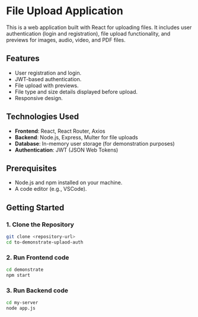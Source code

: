 # File Upload Application

This is a web application built with React for uploading files. It includes user authentication (login and registration), file upload functionality, and previews for images, audio, video, and PDF files.

## Features

- User registration and login.
- JWT-based authentication.
- File upload with previews.
- File type and size details displayed before upload.
- Responsive design.

## Technologies Used

- **Frontend**: React, React Router, Axios
- **Backend**: Node.js, Express, Multer for file uploads
- **Database**: In-memory user storage (for demonstration purposes)
- **Authentication**: JWT (JSON Web Tokens)

## Prerequisites

- Node.js and npm installed on your machine.
- A code editor (e.g., VSCode).

## Getting Started

### 1. Clone the Repository
```bash
git clone <repository-url>
cd to-demonstrate-uplaod-auth
```
### 2. Run Frontend code
```bash
cd demonstrate
npm start
```
### 3. Run Backend code
```bash
cd my-server
node app.js
```





